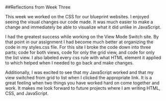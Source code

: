##Reflections from Week Three

This week we worked on the CSS for our blueprint websites. I enjoyed seeing the visual changes our code made. It was much easier to make a change and immediately be able to visualize what it did unlike in JavaScript.

I had the greatest success while working on the View Mode Switch site. By that point in our assignment I had become much better at organizing the code in my styles.css file. For this site I broke the code down into three parts; code for both views, code for only the grid view, and code for only the list view. I also labeled every css rule with what HTML element it applied to which helped when I needed to go back and make changes. 

Additionally, I was excited to see that my JavaScript worked and that my view switched from grid to list when I clicked the appropriate link. It is a great feeling when two things you have worked hard on come together and work. It makes me look forward to future projects where I am writing HTML, CSS, and JavaScript.





